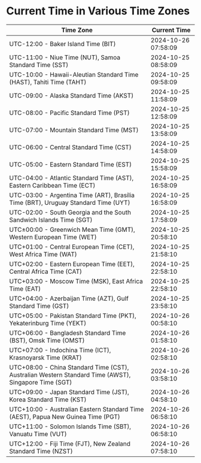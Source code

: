 # Current Time in Various Time Zones

| Time Zone | Current Time |
|-----------|--------------|
| UTC-12:00 - Baker Island Time (BIT) | 2024-10-26 07:58:09 |
| UTC-11:00 - Niue Time (NUT), Samoa Standard Time (SST) | 2024-10-25 08:58:09 |
| UTC-10:00 - Hawaii-Aleutian Standard Time (HAST), Tahiti Time (TAHT) | 2024-10-25 09:58:09 |
| UTC-09:00 - Alaska Standard Time (AKST) | 2024-10-25 11:58:09 |
| UTC-08:00 - Pacific Standard Time (PST) | 2024-10-25 12:58:09 |
| UTC-07:00 - Mountain Standard Time (MST) | 2024-10-25 13:58:09 |
| UTC-06:00 - Central Standard Time (CST) | 2024-10-25 14:58:09 |
| UTC-05:00 - Eastern Standard Time (EST) | 2024-10-25 15:58:09 |
| UTC-04:00 - Atlantic Standard Time (AST), Eastern Caribbean Time (ECT) | 2024-10-25 16:58:09 |
| UTC-03:00 - Argentina Time (ART), Brasília Time (BRT), Uruguay Standard Time (UYT) | 2024-10-25 16:58:09 |
| UTC-02:00 - South Georgia and the South Sandwich Islands Time (SGT) | 2024-10-25 17:58:09 |
| UTC±00:00 - Greenwich Mean Time (GMT), Western European Time (WET) | 2024-10-25 20:58:10 |
| UTC+01:00 - Central European Time (CET), West Africa Time (WAT) | 2024-10-25 21:58:10 |
| UTC+02:00 - Eastern European Time (EET), Central Africa Time (CAT) | 2024-10-25 22:58:10 |
| UTC+03:00 - Moscow Time (MSK), East Africa Time (EAT) | 2024-10-25 22:58:10 |
| UTC+04:00 - Azerbaijan Time (AZT), Gulf Standard Time (GST) | 2024-10-25 23:58:10 |
| UTC+05:00 - Pakistan Standard Time (PKT), Yekaterinburg Time (YEKT) | 2024-10-26 00:58:10 |
| UTC+06:00 - Bangladesh Standard Time (BST), Omsk Time (OMST) | 2024-10-26 01:58:10 |
| UTC+07:00 - Indochina Time (ICT), Krasnoyarsk Time (KRAT) | 2024-10-26 02:58:10 |
| UTC+08:00 - China Standard Time (CST), Australian Western Standard Time (AWST), Singapore Time (SGT) | 2024-10-26 03:58:10 |
| UTC+09:00 - Japan Standard Time (JST), Korea Standard Time (KST) | 2024-10-26 04:58:10 |
| UTC+10:00 - Australian Eastern Standard Time (AEST), Papua New Guinea Time (PGT) | 2024-10-26 06:58:10 |
| UTC+11:00 - Solomon Islands Time (SBT), Vanuatu Time (VUT) | 2024-10-26 06:58:10 |
| UTC+12:00 - Fiji Time (FJT), New Zealand Standard Time (NZST) | 2024-10-26 07:58:10 |
